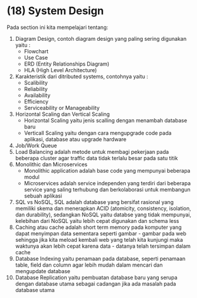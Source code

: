 # **(18) System Design**
Pada section ini kita mempelajari tentang:
1. Diagram Design, contoh diagram design yang paling sering digunakan yaitu :
    - Flowchart
    - Use Case
    - ERD (Entity Relationships Diagram)
    - HLA (High Level Architecture)
2. Karakteristik dari ditributed systems, contohnya yaitu :
    - Scalibility
    - Reliability
    - Availability
    - Efficiency
    - Serviceability or Manageability
3. Horizontal Scaling dan Vertical Scaling
    - Horizontal Scaling yaitu jenis scalling dengan menambah database baru
    - Verticall Scaling yaitu dengan cara mengupgrade code pada aplikasi, database atau upgrade hardware
4. Job/Work Queue
5. Load Balancing adalah metode untuk membagi pekerjaan pada beberapa cluster agar traffic data tidak terlalu besar pada satu titik
6. Monolithic dan Microservices
    - Monolithic application adalah base code yang mempunyai beberapa modul
    - Microservices adalah service independen yang terdiri dari beberapa service yang saling terhubung dan berkolaborasi untuk membangun sebuah aplikasi
7. SQL vs NoSQL, SQL adalah database yang bersifat rasional yang memiliki skema dan menerapkan ACID (atomicity, consistency, isolation, dan durability), sedangkan NoSQL yaitu databse yang tidak mempunyai, kelebihan dari NoSQL yaitu lebih cepat digunakan dan schema less
8. Caching atau cache adalah short term memory pada komputer yang dapat menyimpan data sementara seperti gambar - gambar pada web sehingga jika kita meload kembali web yang telah kita kunjungi maka waktunya akan lebih cepat karena data - datanya telah tersimpan dalam cache
9. Database Indexing yaitu penamaan pada database, seperti penamaan table, field dan column agar lebih mudah dalam mencari dan mengupdate database
10. Database Replication yaitu pembuatan database baru yang serupa dengan database utama sebagai cadangan jika ada masalah pada database utama